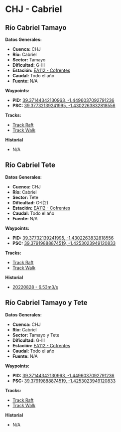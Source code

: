 # CHJ - Cabriel

## Río Cabriel Tamayo

**Datos Generales:**
* **Cuenca:** CHJ
* **Río:** Cabriel
* **Sector:** Tamayo
* **Dificultad:** G-III
* **Estación:** [EA112 - Cofrentes](https://saih.chj.es/chj/saih/estacionform?id=313&t=a)
* **Caudal:** Todo el año
* **Fuente:** N/A

**Waypoints:**
* **PID:** [39.37144342130963, -1.4496037092791236](https://maps.app.goo.gl/gyorUtGE9u5uP97j6)
* **PSC:** [39.37732139241995, -1.4302263832818556](https://maps.app.goo.gl/wZcu9q4gMF6po2cQ8)

**Tracks:**
* [Track Raft](https://connect.garmin.com/modern/course/125878441)
* [Track Walk](https://connect.garmin.com/modern/course/260097420)

**Historial**
* N/A


## Río Cabriel Tete

**Datos Generales:**
* **Cuenca:** CHJ
* **Río:** Cabriel
* **Sector:** Tete
* **Dificultad:** G-I(2)
* **Estación:** [EA112 - Cofrentes](https://saih.chj.es/chj/saih/estacionform?id=313&t=a)
* **Caudal:** Todo el año
* **Fuente:** N/A

**Waypoints:**
* **PID:** [39.37732139241995, -1.4302263832818556](https://maps.app.goo.gl/wZcu9q4gMF6po2cQ8)
* **PSC:** [39.37919888874519, -1.4253023949120833](https://maps.app.goo.gl/c3n44kZUPzGqwqPk9)

**Tracks:**
* [Track Raft](https://connect.garmin.com/modern/course/127110253)
* [Track Walk](https://connect.garmin.com/modern/course/260097250)

**Historial**
* [20220828 - 6,53m3/s](https://connect.garmin.com/modern/activity/9495001222)


## Río Cabriel Tamayo y Tete

**Datos Generales:**
* **Cuenca:** CHJ
* **Río:** Cabriel
* **Sector:** Tamayo y Tete
* **Dificultad:** G-III
* **Estación:** [EA112 - Cofrentes](https://saih.chj.es/chj/saih/estacionform?id=313&t=a)
* **Caudal:** Todo el año
* **Fuente:** N/A

**Waypoints:**
* **PID:** [39.37144342130963, -1.4496037092791236](https://maps.app.goo.gl/gyorUtGE9u5uP97j6)
* **PSC:** [39.37919888874519, -1.4253023949120833](https://maps.app.goo.gl/c3n44kZUPzGqwqPk9)

**Tracks:**
* [Track Raft](https://connect.garmin.com/modern/course/187820557)
* [Track Walk](https://connect.garmin.com/modern/course/127111055)

**Historial**
* N/A
